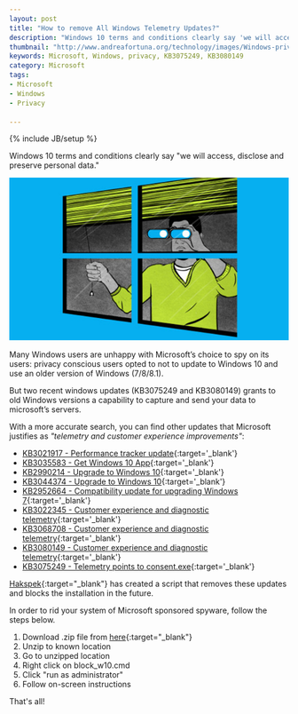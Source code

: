 ```yaml
---
layout: post
title: "How to remove All Windows Telemetry Updates?"
description: "Windows 10 terms and conditions clearly say 'we will access, disclose and preserve personal data.'"
thumbnail: "http://www.andreafortuna.org/technology/images/Windows-privacy.jpg"
keywords: Microsoft, Windows, privacy, KB3075249, KB3080149
category: Microsoft
tags: 
- Microsoft
- Windows
- Privacy

---
```

{% include JB/setup %}

Windows 10 terms and conditions clearly say "we will access, disclose and preserve personal data."

![WindowsPrivacy](/technology/images/Windows-privacy.jpg)
<!-- more -->

Many Windows users are unhappy with Microsoft’s choice to spy on its users: privacy conscious users opted to not to update to Windows 10 and use an older version of Windows (7/8/8.1).

But two recent windows updates (KB3075249 and KB3080149) grants to old Windows versions a capability to capture and send your data to microsoft’s servers.

With a more accurate search, you can find other updates that Microsoft justifies as *"telemetry and customer experience improvements"*:

 - [KB3021917 - Performance tracker update](https://support.microsoft.com/en-us/kb/3021917){:target='_blank'}
 - [KB3035583 - Get Windows 10 App](https://support.microsoft.com/en-us/kb/3035583){:target='_blank'}
 - [KB2990214 - Upgrade to Windows 10](https://support.microsoft.com/en-us/kb/2990214){:target='_blank'}
 - [KB3044374 - Upgrade to Windows 10](https://support.microsoft.com/en-us/kb/3044374){:target='_blank'}
 - [KB2952664 - Compatibility update for upgrading Windows 7](https://support.microsoft.com/en-us/kb/2952664){:target='_blank'}
 - [KB3022345 - Customer experience and diagnostic telemetry](https://support.microsoft.com/en-us/kb/3022345){:target='_blank'}
 - [KB3068708 - Customer experience and diagnostic telemetry](https://support.microsoft.com/en-us/kb/3068708){:target='_blank'}
 - [KB3080149 - Customer experience and diagnostic telemetry](https://support.microsoft.com/en-us/kb/3080149){:target='_blank'}
 - [KB3075249 - Telemetry points to consent.exe](https://support.microsoft.com/en-us/kb/3075249){:target='_blank'}


[Hakspek](http://www.hakspek.com/){:target="_blank"} has created a script that removes these updates and blocks the installation in the future.

In order to rid your system of Microsoft sponsored spyware, follow the steps below.

1. Download .zip file from [here](https://blockwindows.wordpress.com/){:target="_blank"}
2. Unzip to known location
3. Go to unzipped location
4. Right click on block_w10.cmd
5. Click "run as administrator"
6. Follow on-screen instructions

That's all!
